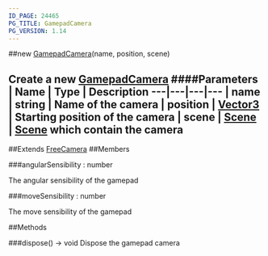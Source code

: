 ```yaml
---
ID_PAGE: 24465
PG_TITLE: GamepadCamera
PG_VERSION: 1.14
---
```

##new [GamepadCamera](/classes/GamepadCamera)(name, position, scene)

Create a new [GamepadCamera](/classes/GamepadCamera)
####Parameters
 | Name | Type | Description
---|---|---|---
 | name | string | Name of the camera
 | position | [Vector3](/classes/Vector3) | Starting position of the camera
 | scene | [Scene](/classes/Scene) | [Scene](/classes/Scene) which contain the camera
---

##Extends [FreeCamera](/classes/FreeCamera)
##Members

###angularSensibility : number


The angular sensibility of the gamepad

###moveSensibility : number


The move sensibility of the gamepad



##Methods

###dispose() &rarr; void
Dispose the gamepad camera

